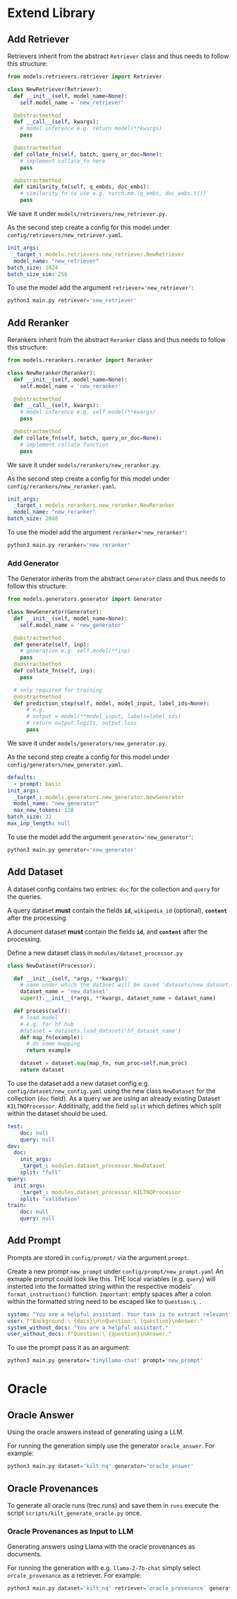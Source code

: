 
# Extend Library
 
## Add Retriever
Retrievers inherit from the abstract `Retriever` class and thus needs to follow this structure:

```python
from models.retrievers.retriever import Retriever

class NewRetriever(Retriever):
  def __init__(self, model_name=None):
    self.model_name = 'new_retriever'

  @abstractmethod
  def __call__(self, kwargs):
    # model inference e.g. return model(**kwargs)
    pass

  @abstractmethod
  def collate_fn(self, batch, query_or_doc=None):
    # implement collate_fn here
    pass 

  @abstractmethod
  def similarity_fn(self, q_embds, doc_embs):
    # similarity fn to use e.g. torch.mm.(q_embs, doc_embs.t())
    pass 
```
We save it under `models/retrievers/new_retriever.py`.

As the second step create a config for this model under `config/retrievers/new_retriever.yaml`. 

```yaml
init_args: 
  _target_: models.retrievers.new_retriever.NewRetriever
  model_name: "new_retriever"
batch_size: 1024
batch_size_sim: 256
```

To use the model add the argument `retriever='new_retriever'`:

```python
python3 main.py retriever='new_retriever'
```


## Add Reranker
Rerankers inherit from the abstract `Reranker` class and thus needs to follow this structure:

```python
from models.rerankers.reranker import Reranker

class NewReranker(Reranker):
  def __init__(self, model_name=None):
    self.model_name = 'new_reranker'

  @abstractmethod
  def __call__(self, kwargs):
    # model inference e.g. self.model(**kwargs)
    pass

  @abstractmethod
  def collate_fn(self, batch, query_or_doc=None):
    # implement collate function 
    pass

```

We save it under `models/rerankers/new_reranker.py`.

As the second step create a config for this model under `config/rerankers/new_reranker.yaml`. 

```yaml
init_args: 
  _target_: models.rerankers.new_reranker.NewReranker
  model_name: "new_reranker"
batch_size: 2048
```

To use the model add the argument `reranker='new_reranker'`:

```python
python3 main.py reranker='new_reranker'
```

### Add Generator
The Generator inherits from the abstract `Generator` class and thus needs to follow this structure:

```python
from models.generators.generator import Generator

class NewGenerator(Generator):
  def __init__(self, model_name=None):
    self.model_name = 'new_generator'

  @abstractmethod
  def generate(self, inp):
    # generation e.g. self.model(**inp)
    pass
  @abstractmethod
  def collate_fn(self, inp):
    pass

  # only required for training
  @abstractmethod
  def prediction_step(self, model, model_input, label_ids=None):
      # e.g.       
      # output = model(**model_input, labels=label_ids)
      # return output.logits, output.loss
      pass 

```

We save it under `models/generators/new_generator.py`.

As the second step create a config for this model under `config/generators/new_generator.yaml`.


```yaml
defaults:
  - prompt: basic
init_args: 
  _target_: models.generators.new_generator.NewGenerator
  model_name: "new_generator"
  max_new_tokens: 128
batch_size: 32
max_inp_length: null
```


To use the model add the argument `generator='new_generator'`:

```python
python3 main.py generator='new_generator'
```


## Add Dataset
A dataset config contains two entries: `doc` for the collection and `query` for the queries.

A query dataset **must** contain the fields **`id`**, `wikipedia_id` (optional), **`content`** after the processing. 

A document dataset **must** contain the fields **`id`**, and **`content`** after the processing.

Define a new dataset class in `modules/dataset_processor.py`

```python
class NewDataset(Processor):

  def __init__(self, *args, **kwargs):
    # name under which the dataset will be saved 'datasets/new_dataset_{split}' (default)
    dataset_name = 'new_dataset'
    super().__init__(*args, **kwargs, dataset_name = dataset_name)

  def process(self):
    # load model 
    # e.g. for hf hub 
    #dataset = datasets.load_dataset('hf_dataset_name')
    def map_fn(example):
      # do some mapping
      return example

    dataset = dataset.map(map_fn, num_proc=self.num_proc)
    return dataset
```

To use the dataset add a new dataset config e.g. `config/dataset/new_config.yaml` using the new class `NewDataset` for the collection (`doc` field). As a query we are using an already existing Dataset `KILTNQProcessor`. Additinally, add the field `split` which defines which split within the dataset should be used. 

```yaml
test:
    doc: null
    query: null
dev:
  doc: 
    init_args:
    _target_: modules.dataset_processor.NewDataset
    split: "full"
query:
  init_args:
    _target_: modules.dataset_processor.KILTNQProcessor
    split: "validation"
train:
    doc: null
    query: null
```




## Add Prompt
Prompts are stored in `config/prompt/` via the argument `prompt`.

Create a new prompt `new_prompt` under  `config/prompt/new_prompt.yaml`
An exmaple prompt could look like this. THE local variables (e.g. `query`) will insterted into the formatted string within the respective models' `format_instruction()` function.
`Important`: empty spaces after a colon within the formatted string need to be escaped like to `Question:\ `.

```yaml
system: "You are a helpful assistant. Your task is to extract relevant information from the provided documents and to answer questions accordingly."
user: f"Background:\ {docs}\n\nQuestion:\ {question}\nAnswer:"
system_without_docs: "You are a helpful assistant."
user_without_docs: f"Question:\ {question}\nAnswer:"
```

To use the prompt pass it as an argument: 

```bash
python3 main.py generator='tinyllama-chat' prompt='new_prompt'

```


# Oracle
## Oracle Answer

Using the oracle answers instead of generating using a LLM.

For running the generation simply use the generator `oracle_answer`. For example: 

```python
python3 main.py dataset='kilt_nq' generator='oracle_answer'
```

## Oracle Provenances

To generate all oracle runs (trec runs) and save them in `runs` execute the script `scripts/kilt_generate_oracle.py` once.


### Oracle Provenances as Input to LLM

Generating answers using Llama with the oracle provenances as documents. 

For running the generation with e.g. `llama-2-7b-chat` simply select `orcale_provenance` as a retriever. For example: 

```python
python3 main.py dataset='kilt_nq' retriever='oracle_provenance' generator='llama-2-7b-chat'
```


